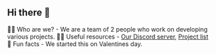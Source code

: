 ## Hi there 👋

🙋‍♀️ Who are we? - We are a team of 2 people who work on developing various projects.
👩‍💻 Useful resources - [Our Discord server](https://discord.gg/pxE5ZRzcry), [Project list](https://quantumstudios.pages.dev/#projects)<br>
🍿 Fun facts - We started this on Valentines day.
